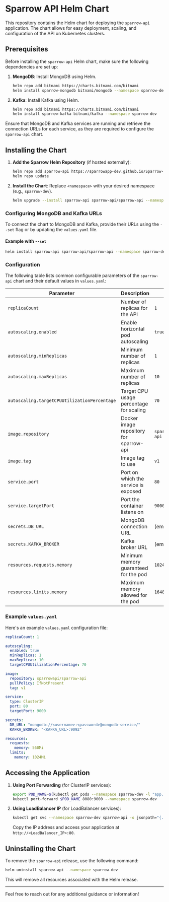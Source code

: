 
# Sparrow API Helm Chart

This repository contains the Helm chart for deploying the `sparrow-api` application. The chart allows for easy deployment, scaling, and configuration of the API on Kubernetes clusters.

## Prerequisites

Before installing the `sparrow-api` Helm chart, make sure the following dependencies are set up:

1. **MongoDB**: Install MongoDB using Helm.
   ```bash
   helm repo add bitnami https://charts.bitnami.com/bitnami
   helm install sparrow-mongodb bitnami/mongodb --namespace sparrow-dev
   ```

2. **Kafka**: Install Kafka using Helm.
   ```bash
   helm repo add bitnami https://charts.bitnami.com/bitnami
   helm install sparrow-kafka bitnami/kafka --namespace sparrow-dev
   ```

Ensure that MongoDB and Kafka services are running and retrieve the connection URLs for each service, as they are required to configure the `sparrow-api` chart.

## Installing the Chart

1. **Add the Sparrow Helm Repository** (if hosted externally):
   ```bash
   helm repo add sparrow-api https://sparrowapp-dev.github.io/Sparrow-api-helm-chart
   helm repo update
   ```

2. **Install the Chart**:
   Replace `<namespace>` with your desired namespace (e.g., `sparrow-dev`).

   ```bash
   helm upgrade --install sparrow-api sparrow-api/sparrow-api --namespace <namespace>
   ```

### Configuring MongoDB and Kafka URLs

To connect the chart to MongoDB and Kafka, provide their URLs using the `--set` flag or by updating the `values.yaml` file.

#### Example with `--set`
```bash
helm install sparrow-api sparrow-api/sparrow-api --namespace sparrow-dev   --set secrets.DB_URL="mongodb://<username>:<password>@mongodb-service/"   --set secrets.KAFKA_BROKER="<KAFKA_URL>:9092"
```

### Configuration

The following table lists common configurable parameters of the `sparrow-api` chart and their default values in `values.yaml`:

| Parameter                             | Description                                          | Default                     |
|---------------------------------------|------------------------------------------------------|-----------------------------|
| `replicaCount`                        | Number of replicas for the API                       | `1`                         |
| `autoscaling.enabled`                 | Enable horizontal pod autoscaling                    | `true`                      |
| `autoscaling.minReplicas`             | Minimum number of replicas                           | `1`                         |
| `autoscaling.maxReplicas`             | Maximum number of replicas                           | `10`                        |
| `autoscaling.targetCPUUtilizationPercentage` | Target CPU usage percentage for scaling       | `70`                        |
| `image.repository`                    | Docker image repository for sparrow-api              | `sparrowapi/sparrow-api`    |
| `image.tag`                           | Image tag to use                                     | `v1`                        |
| `service.port`                        | Port on which the service is exposed                 | `80`                        |
| `service.targetPort`                  | Port the container listens on                        | `9000`                      |
| `secrets.DB_URL`                      | MongoDB connection URL                               | (empty)                     |
| `secrets.KAFKA_BROKER`                | Kafka broker URL                                     | (empty)                     |
| `resources.requests.memory`           | Minimum memory guaranteed for the pod                | `1024Mi`                     |
| `resources.limits.memory`             | Maximum memory allowed for the pod                   | `1648Mi`                    |

### Example `values.yaml`

Here's an example `values.yaml` configuration file:

```yaml
replicaCount: 1

autoscaling:
  enabled: true
  minReplicas: 1
  maxReplicas: 10
  targetCPUUtilizationPercentage: 70

image:
  repository: sparrowapi/sparrow-api
  pullPolicy: IfNotPresent
  tag: v1

service:
  type: ClusterIP
  port: 80
  targetPort: 9000

secrets:
  DB_URL: "mongodb://<username>:<password>@mongodb-service/"
  KAFKA_BROKER: "<KAFKA_URL>:9092"

resources:
  requests:
    memory: 560Mi
  limits:
    memory: 1024Mi
```

## Accessing the Application

1. **Using Port Forwarding** (for ClusterIP services):

   ```bash
   export POD_NAME=$(kubectl get pods --namespace sparrow-dev -l "app.kubernetes.io/name=sparrow-api" -o jsonpath="{.items[0].metadata.name}")
   kubectl port-forward $POD_NAME 8080:9000 --namespace sparrow-dev
   ```

2. **Using LoadBalancer IP** (for LoadBalancer services):

   ```bash
   kubectl get svc --namespace sparrow-dev sparrow-api -o jsonpath="{.status.loadBalancer.ingress[0].ip}"
   ```

   Copy the IP address and access your application at `http://<LoadBalancer_IP>:80`.


## Uninstalling the Chart

To remove the `sparrow-api` release, use the following command:

```bash
helm uninstall sparrow-api --namespace sparrow-dev
```

This will remove all resources associated with the Helm release.

---

Feel free to reach out for any additional guidance or information!